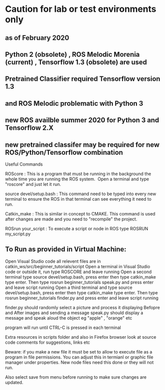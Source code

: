 
# Caution for lab or test environments only
## as of February 2020
## Python 2 (obsolete) , ROS Melodic Morenia (current) , Tensorflow 1.3 (obsolete) are used
## Pretrained Classifier required Tensorflow version 1.3
## and ROS Melodic problematic with Python 3
## new ROS availble summer 2020 for Python 3 and Tensorflow 2.X
## new pretrained classifer may be required for new ROS/Python/Tensorflow combination

Useful Commands

ROScore : This is a program that must be running in the background the whole time you are running the ROS system.  Open a terminal and type "roscore" and just let it run.

source devel/setup.bash : This command need to be typed into every new terminal to ensure the ROS in that terminal can see everything it need to run.

Catkin_make : This is similar in concept to CMAKE. This command is used after changes are made and you need to "recompile" the project.

ROSrun your_script : To execute a script or node in ROS type ROSRUN my_script.py 


## To Run as provided in Virtual Machine:
Open Visual Studio code all relevent files are in catkin_ws/src/beginner_tutorials/script
Open a terminal in Visual Studio code or outside it, run type ROSCORE and leave running
Open a second terminal type source devel/setup.bash, press enter then type catkin_make type enter. Then type rosrun beginner_tutorials speak.py and press enter and leave script running
Open a third terminal and type source devel/setup.bash, press enter then type catkin_make type enter. Then type rosrun beginner_tutorials finder.py and press enter and leave script running

finder.py should randomly select a picture and process it displaying Befopre and After images and sending a message 
speak.py should display a message and speak aloud the object eg "apple" , "orange" etc

program will run until CTRL-C is pressed in each terminal

Extra resources in scripts folder and also in Firefox browser look at source code comments for suggestions, links etc

Beware: if you make a new file it must be set to allow to execute file as a program in file permissions. You can adjust this in termianl or graphic file manager under properties. New node files need this done or they will not run.

Also select save from menu before running to make sure changes are updated.